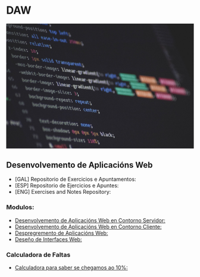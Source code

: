 # DAW

![](Cabeceira.jpg)

## Desenvolvemento de Aplicacións Web

* [GAL] Repositorio de Exercicios e Apuntamentos:
* [ESP] Repositorio de Ejercicios e Apuntes:
* [ENG] Exercises and Notes Repository:

### Modulos:
* [Desenvolvemento de Aplicacións Web en Contorno Servidor:](/Contorno_Servidor)
* [Desenvolvemento de Aplicacións Web en Contorno Cliente:](/Contorno_Cliente)
* [Despregremento de Aplicacións Web:](/Despregamento_Aplicacions)
* [Deseño de Interfaces Web:](/Deseño_Interfaces)

### Calculadora de Faltas
* [Calculadora para saber se chegamos ao 10%: ](CalcularFaltas)